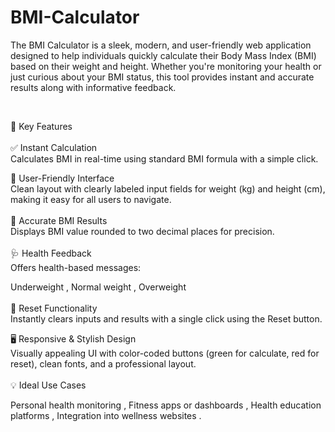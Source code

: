 # BMI-Calculator

The BMI Calculator is a sleek, modern, and user-friendly web application designed to help individuals quickly calculate their Body Mass Index (BMI) based on their weight and height. Whether you're monitoring your health or just curious about your BMI status, this tool provides instant and accurate results along with informative feedback.



<br>


🔑 Key Features<br><br>
✅ Instant Calculation
<br>
Calculates BMI in real-time using standard BMI formula with a simple click.



🎯 User-Friendly Interface
<br>
Clean layout with clearly labeled input fields for weight (kg) and height (cm), making it easy for all users to navigate.
<br><br>
🧮 Accurate BMI Results
<br>
Displays BMI value rounded to two decimal places for precision.
<br>
<br>
🩺 Health Feedback<br>
Offers health-based messages:

Underweight ,
Normal weight ,
Overweight
<br>
<br>
🔁 Reset Functionality<br>
Instantly clears inputs and results with a single click using the Reset button.

🖥️ Responsive & Stylish Design<br>
Visually appealing UI with color-coded buttons (green for calculate, red for reset), clean fonts, and a professional layout.
<br>
<br>
💡 Ideal Use Cases<br>

Personal health monitoring ,
Fitness apps or dashboards ,
Health education platforms ,
Integration into wellness websites .
